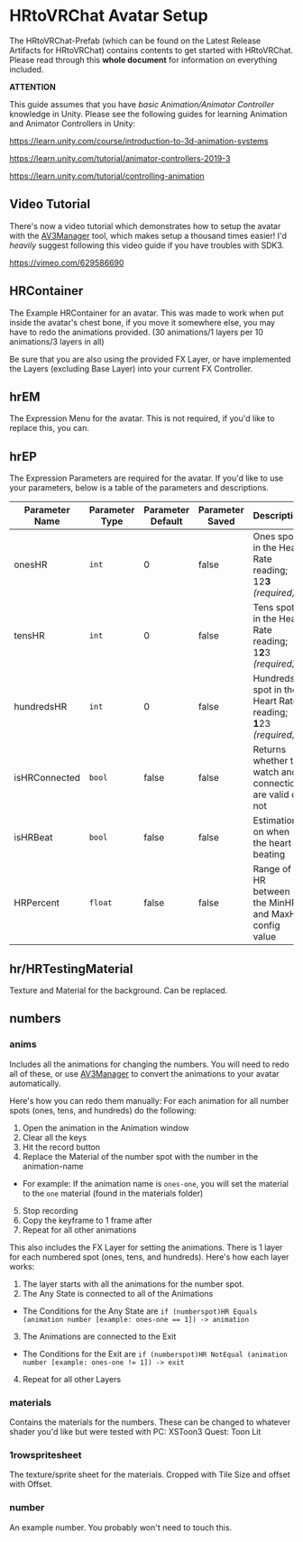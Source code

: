 # HRtoVRChat Avatar Setup

The HRtoVRChat-Prefab (which can be found on the Latest Release Artifacts for HRtoVRChat) contains contents to get started with HRtoVRChat. Please read through this **whole document** for information on everything included.

**ATTENTION**

This guide assumes that you have *basic Animation/Animator Controller* knowledge in Unity. Please see the following guides for learning Animation and Animator Controllers in Unity:

https://learn.unity.com/course/introduction-to-3d-animation-systems

https://learn.unity.com/tutorial/animator-controllers-2019-3

https://learn.unity.com/tutorial/controlling-animation

## Video Tutorial

There's now a video tutorial which demonstrates how to setup the avatar with the [AV3Manager](https://github.com/VRLabs/VRChat-Avatars-3.0) tool, which makes setup a thousand times easier! I'd *heavily* suggest following this video guide if you have troubles with SDK3.

https://vimeo.com/629586690

## HRContainer

The Example HRContainer for an avatar. This was made to work when put inside the avatar's chest bone, if you move it somewhere else, you may have to redo the animations provided. (30 animations/1 layers per 10 animations/3 layers in all)

Be sure that you are also using the provided FX Layer, or have implemented the Layers (excluding Base Layer) into your current FX Controller.

## hrEM

The Expression Menu for the avatar. This is not required, if you'd like to replace this, you can.

## hrEP

The Expression Parameters are required for the avatar. If you'd like to use your parameters, below is a table of the parameters and descriptions.

| Parameter Name | Parameter Type | Parameter Default | Parameter Saved | Description                                                   |
|----------------|----------------|-------------------|-----------------|---------------------------------------------------------------|
| onesHR         | `int`          | 0                 | false           | Ones spot in the Heart Rate reading; 12**3** *(required)*     |
| tensHR         | `int`          | 0                 | false           | Tens spot in the Heart Rate reading; 1**2**3 *(required)*     |
| hundredsHR     | `int`          | 0                 | false           | Hundreds spot in the Heart Rate reading; **1**23 *(required)* |
| isHRConnected  | `bool`         | false             | false           | Returns whether the watch and connection are valid or not     |
| isHRBeat       | `bool`         | false             | false           | Estimation on when the heart is beating                       |
| HRPercent      | `float`        | false             | false           | Range of HR between the MinHR and MaxHR config value          |

## hr/HRTestingMaterial

Texture and Material for the background. Can be replaced.

## numbers

### anims

Includes all the animations for changing the numbers. You will need to redo all of these, or use [AV3Manager](https://github.com/VRLabs/VRChat-Avatars-3.0) to convert the animations to your avatar automatically.

Here's how you can redo them manually:
For each animation for all number spots (ones, tens, and hundreds) do the following:
1) Open the animation in the Animation window
2) Clear all the keys
3) Hit the record button
4) Replace the Material of the number spot with the number in the animation-name
  + For example: If the animation name is `ones-one`, you will set the material to the `one` material (found in the materials folder)
5) Stop recording
6) Copy the keyframe to 1 frame after
7) Repeat for all other animations

This also includes the FX Layer for setting the animations. There is 1 layer for each numbered spot (ones, tens, and hundreds). Here's how each layer works:

1) The layer starts with all the animations for the number spot.
2) The Any State is connected to all of the Animations
  + The Conditions for the Any State are `if (numberspot)HR Equals (animation number [example: ones-one == 1]) -> animation`
3) The Animations are connected to the Exit
  + The Conditions for the Exit are `if (numberspot)HR NotEqual (animation number [example: ones-one != 1]) -> exit`
4) Repeat for all other Layers

### materials

Contains the materials for the numbers. These can be changed to whatever shader you'd like but were tested with
PC: XSToon3
Quest: Toon Lit

### 1rowspritesheet

The texture/sprite sheet for the materials. Cropped with Tile Size and offset with Offset.

### number

An example number. You probably won't need to touch this.
